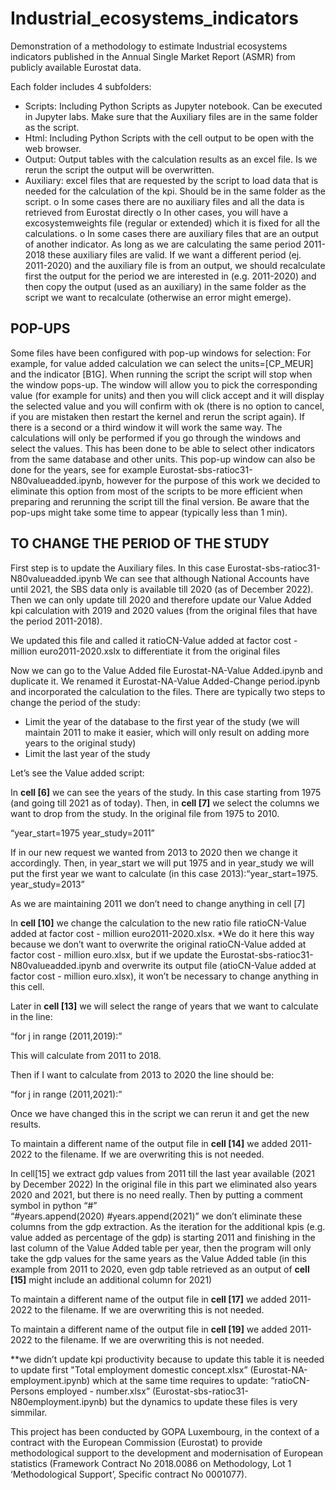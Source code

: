 # Industrial_ecosystems_indicators
Demonstration of a methodology to estimate Industrial ecosystems indicators published in the Annual Single Market Report (ASMR) from publicly available Eurostat data.

Each folder includes 4 subfolders:
-	Scripts: Including Python Scripts as Jupyter notebook. Can be executed in Jupyter labs. Make sure that the Auxiliary files are in the same folder as the script. 
-	Html: Including Python Scripts with the cell output to be open with the web browser.
-	Output: Output tables with the calculation results as an excel file.  Is we rerun the script the output will be overwritten.
-	Auxiliary: excel files that are requested by the script to load data that is needed for the calculation of the kpi. Should be in the same folder as the script.
o	In some cases there are no auxiliary files and all the data is retrieved from Eurostat directly
o	In other cases, you will have a excosystemweights file (regular or extended) which it is fixed for all the calculations.
o	In some cases there are auxiliary files that are an output of another indicator. As long as we are calculating the same period 2011-2018 these auxiliary files are valid. If we want a different period (ej. 2011-2020) and the auxiliary file is from an output, we should recalculate first the output for the period we are interested in (e.g. 2011-2020) and then copy the output (used as an auxiliary) in the same folder as the script we want to recalculate (otherwise an error might emerge).

## POP-UPS
Some files have been configured with pop-up windows for selection:
For example, for value added calculation we can select the units=[CP_MEUR] and the indicator [B1G].
When running the script the script will stop when the window pops-up. The window will allow you to pick the corresponding value (for example for units) and then you will click accept and it will display the selected value and you will confirm with ok (there is no option to cancel, if you are mistaken then restart the kernel and rerun the script again). If there is a second or a third window it will work the same way. The calculations will only be performed if you go through the windows and select the values.
This has been done to be able to select other indicators from the same database and other units. 
This pop-up window can also be done for the years, see for example Eurostat-sbs-ratioc31-N80valueadded.ipynb, however for the purpose of this work we decided to eliminate this option from most of the scripts to be more efficient when preparing and rerunning the script till the final version.
Be aware that the pop-ups might take some time to appear (typically less than 1 min).





## TO CHANGE THE PERIOD OF THE STUDY
First step is to update the Auxiliary files.
In this case Eurostat-sbs-ratioc31-N80valueadded.ipynb
We can see that although National Accounts have until 2021, the SBS data only is available till 2020 (as of December 2022). Then we can only update till 2020 and therefore update our Value Added kpi calculation with 2019 and 2020 values (from the original files that have the period 2011-2018).

We updated this file and called it ratioCN-Value added at factor cost - million euro2011-2020.xslx to differentiate it from the original files

Now we can go to the Value Added file Eurostat-NA-Value Added.ipynb and duplicate it. We renamed it Eurostat-NA-Value Added-Change period.ipynb and incorporated the calculation to the files. 
There are typically two steps to change the period of the study: 
-	Limit the year of the database to the first year of the study (we will maintain 2011 to make it easier, which will only result on adding more years to the original study)
-	Limit the last year of the study

Let’s see the Value added script:

In **cell [6]** we can see the years of the study. In this case starting from 1975 (and going till 2021 as of today). 
Then, in **cell [7]** we select the columns we want to drop from the study. In the original file from 1975 to 2010.

“year_start=1975
year_study=2011”

If in our new request we wanted from 2013 to 2020 then we change it accordingly. Then, in year_start we will put 1975 and in year_study we will put the first year we want to calculate (in this case 2013):“year_start=1975. year_study=2013”

As we are maintaining 2011 we don’t need to change anything in cell [7]

In **cell [10]** we change the calculation to the new ratio file ratioCN-Value added at factor cost - million euro2011-2020.xlsx. *We do it here this way because we don’t want to overwrite the original ratioCN-Value added at factor cost - million euro.xlsx, but if we update the Eurostat-sbs-ratioc31-N80valueadded.ipynb and overwrite its output file (atioCN-Value added at factor cost - million euro.xlsx), it won’t be necessary to change anything in this cell.  

Later in **cell [13]** we will select the range of years that we want to calculate in the line:

“for j in range (2011,2019):”

This will calculate from 2011 to 2018.

Then if I want to calculate from 2013 to 2020 the line should be:

“for j in range (2011,2021):”

Once we have changed this in the script we can rerun it and get the new results. 

To maintain a different name of the output file in **cell [14]** we added 2011-2022 to the filename. If we are overwriting this is not needed.

In cell[15] we extract gdp values from 2011 till the last year available (2021 by December 2022)
In the original file in this part we eliminated also years 2020 and 2021, but there is no need really. Then by putting a comment symbol in python “#”  
“#years.append(2020)
#years.append(2021)”
we don’t eliminate these columns from the gdp extraction. As the iteration for the additional kpis (e.g. value added as percentage of the gdp) is starting 2011 and finishing in the last column of the Value Added table per year, then the program will only take the gdp values for the same years as the Value Added table (in this example from 2011 to 2020, even gdp table retrieved as an output of **cell [15]** might include an additional column for 2021)

To maintain a different name of the output file in **cell [17]** we added 2011-2022 to the filename. If we are overwriting this is not needed.

To maintain a different name of the output file in **cell [19]** we added 2011-2022 to the filename. If we are overwriting this is not needed.

**we didn’t update kpi productivity because to update this table it is needed to update first "Total employment domestic concept.xlsx” (Eurostat-NA-employment.ipynb) which at the same time requires to update: “ratioCN-Persons employed - number.xlsx” (Eurostat-sbs-ratioc31-N80employment.ipynb) but the dynamics to update these files is very simmilar.


This project has been conducted by GOPA Luxembourg, in the context of a contract with the European Commission (Eurostat) to provide methodological support to the development and modernisation of European statistics (Framework Contract No 2018.0086 on Methodology, Lot 1 ‘Methodological Support’, Specific contract No 0001077).

